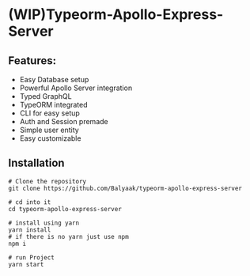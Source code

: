 # **(WIP)Typeorm-Apollo-Express-Server**

## Features:

- Easy Database setup
- Powerful Apollo Server integration
- Typed GraphQL
- TypeORM integrated
- CLI for easy setup
- Auth and Session premade
- Simple user entity
- Easy customizable

## Installation

```
# Clone the repository
git clone https://github.com/Balyaak/typeorm-apollo-express-server

# cd into it
cd typeorm-apollo-express-server

# install using yarn
yarn install
# if there is no yarn just use npm
npm i

# run Project
yarn start
```
